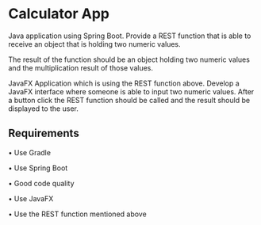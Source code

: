 # Calculator App

Java application using Spring Boot. Provide a REST function that is able to receive
an object that is holding two numeric values.

The result of the function should be an object holding two numeric values and the
multiplication result of those values.

JavaFX Application which is using the REST function above. Develop a JavaFX
interface where someone is able to input two numeric values. After a button click the REST
function should be called and the result should be displayed to the user.

## Requirements

• Use Gradle

• Use Spring Boot

• Good code quality

• Use JavaFX

• Use the REST function mentioned above

